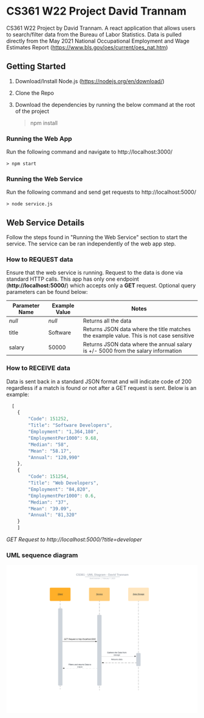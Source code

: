 # CS361 W22 Project David Trannam

CS361 W22 Project by David Trannam. A react application that allows users to search/filter data from the Bureau of Labor Statistics. Data is pulled directly from the May 2021 National Occupational Employment and Wage Estimates Report (https://www.bls.gov/oes/current/oes_nat.htm)

## Getting Started 

1. Download/Install Node.js (https://nodejs.org/en/download/)
2. Clone the Repo
3. Download the dependencies by running the below command at the root of the project

      > npm install 
      
      
### Running the Web App

Run the following command and navigate to http://localhost:3000/

    > npm start
    
    
### Running the Web Service

Run the following command and send get requests to http://localhost:5000/

    > node service.js
    
## Web Service Details

Follow the steps found in "Running the Web Service" section to start the service. The service can be ran independently of the web app step.

### How to REQUEST data 

Ensure that the web service is running. Request to the data is done via standard HTTP calls. This app has only one endpoint (**http://localhost:5000/**) which accepts only a **GET** request. Optional query parameters can be found below:

| Parameter Name      | Example Value | Notes|
| ----------- | ----------- | ----------- 
| *null*      | *null*       | Returns all the data |
| title      | Software       | Returns JSON data where the title matches the example value. This is not case sensitive |
| salary   | 50000        |Returns JSON data where the annual salary is +/- 5000 from the salary information  |

### How to RECEIVE data

Data is sent back in a standard JSON format and will indicate code of 200 regardless if a match is found or not after a GET request is sent. Below is an example:

``` javascript
  [
    {
        "Code": 151252,
        "Title": "Software Developers",
        "Employment": "1,364,180",
        "EmploymentPer1000": 9.68,
        "Median": "58",
        "Mean": "58.17",
        "Annual": "120,990"
    },
    {
        "Code": 151254,
        "Title": "Web Developers",
        "Employment": "84,820",
        "EmploymentPer1000": 0.6,
        "Median": "37",
        "Mean": "39.09",
        "Annual": "81,320"
    }
    ]
```
*GET Request to http://localhost:5000/?title=developer*

### UML sequence diagram

![UML Diagram](https://github.com/dtrannam/osu-cs361-w23/blob/4482c2558a66ee21f186d957db257b9072219a23/CS361%20-%20UML%20Diagram%20-%20David%20Trannam.png)
